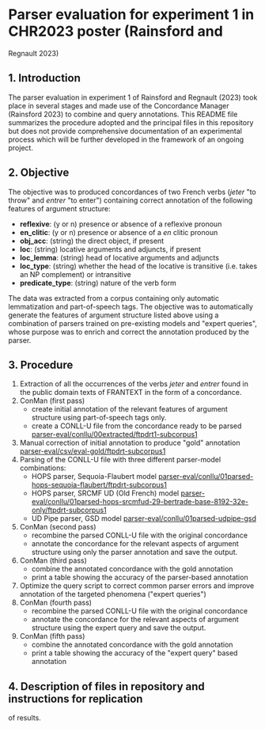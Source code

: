 # Parser evaluation for experiment 1 in CHR2023 poster (Rainsford and
Regnault 2023)

## 1. Introduction

The parser evaluation in experiment 1 of Rainsford and Regnault (2023)
took place in several stages and made use of the Concordance Manager
(Rainsford 2023) to combine and query annotations. This README
file summarizes the procedure adopted and the principal files in this
repository but does not provide comprehensive documentation of 
an experimental process which will be further developed in the framework
of an ongoing project.

## 2. Objective

The objective was to produced concordances of two French verbs 
(*jeter* "to throw" and *entrer* "to enter") containing correct annotation
of the following features of argument structure:
+ **reflexive**: (y or n) presence or absence of a reflexive pronoun
+ **en_clitic**: (y or n) presence or absence of a *en* clitic pronoun
+ **obj_acc**: (string) the direct object, if present
+ **loc**: (string) locative arguments and adjuncts, if present
+ **loc_lemma**: (string) head of locative arguments and adjuncts
+ **loc_type**: (string) whether the head of the locative is transitive
(i.e. takes an NP complement) or intransitive
+ **predicate_type**: (string) nature of the verb form

The data was extracted from a corpus containing only automatic
lemmatization and part-of-speech tags. The objective was to automatically
generate the features of argument structure listed above using a 
combination of parsers trained on pre-existing models and "expert queries",
whose purpose was to enrich and correct the annotation produced by the
parser.

## 3. Procedure

1. Extraction of all the occurrences of the verbs *jeter* and *entrer*
found in the public domain texts of FRANTEXT in the form of a concordance.
1. ConMan (first pass)
    + create initial annotation of the relevant features of argument
    structure using part-of-speech tags only.
    + create a CONLL-U file from the concordance ready to be parsed
    [parser-eval/conllu/00extracted/ftpdrt1-subcorpus1](parser-eval/conllu/00extracted/ftpdrt1-subcorpus1)
1. Manual correction of initial annotation to produce "gold" annotation
[parser-eval/csv/eval-gold/ftpdrt-subcorpus1](parser-eval/csv/eval-gold/ftpdrt-subcorpus1)
1. Parsing of the CONLL-U file with three different parser-model combinations:
    + HOPS parser, Sequoia-Flaubert model [parser-eval/conllu/01parsed-hops-sequoia-flaubert/ftpdrt-subcorpus1](parser-eval/conllu/01parsed-hops-sequoia-flaubert/ftpdrt-subcorpus1)
    + HOPS parser, SRCMF UD (Old French) model [parser-eval/conllu/01parsed-hops-srcmfud-29-bertrade-base-8192-32e-only/ftpdrt-subcorpus1](parser-eval/conllu/01parsed-hops-srcmfud-29-bertrade-base-8192-32e-only/ftpdrt-subcorpus1)
    + UD Pipe parser, GSD model [parser-eval/conllu/01parsed-udpipe-gsd](parser-eval/conllu/01parsed-udpipe-gsd)
1. ConMan (second pass)
    + recombine the parsed CONLL-U file with the original concordance
    + annotate the concordance for the relevant aspects of argument
    structure using only the parser annotation and save the output.
1. ConMan (third pass)
    + combine the annotated concordance with the gold annotation
    + print a table showing the accuracy of the parser-based annotation
1. Optimize the query script to correct common parser errors and improve
annotation of the targeted phenomena ("expert queries")
1. ConMan (fourth pass)
    + recombine the parsed CONLL-U file with the original concordance
    + annotate the concordance for the relevant aspects of argument
    structure using the expert query and save the output.
1. ConMan (fifth pass)
    + combine the annotated concordance with the gold annotation
    + print a table showing the accuracy of the "expert query" based annotation

## 4. Description of files in repository and instructions for replication
of results.

    

